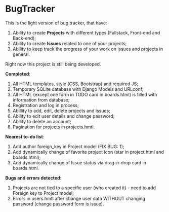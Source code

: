 # BugTracker
This is the light version of bug tracker, that have:
  1) Ability to create <b>Projects</b> with different types (Fullstack, Front-end and Back-end);
  2) Ability to create <b>Issues</b> related to one of your projects;
  3) Ability to keep track the progress of your work on issues and projects in general.

Right now this project is still being developed.

<b>Completed</b>:
  1) All HTML templates, style (CSS, Bootstrap) and required JS;
  2) Temporary SQLite database with Django Models and URLconf;
  3) All HTML (except one form in TODO card in boards.html) is filled with information from database;
  4) Registration and log in process;
  5) Abillity to add, edit, delete projects and issues;
  6) Ability to edit user details and change password;
  7) Ability to delete an account;
  8) Pagination for projects in projects.hmtl.

<b>Nearest to-do list</b>:
  1) Add author foreign_key in Project model (FIX BUG: 1);
  2) Add dynamically change of favorite project icon (star in project.html and boards.html);
  3) Add dynamically change of Issue status via drag-n-drop card in boards.html.

<b>Bugs and errors detected</b>:
  1) Projects are not tied to a specific user (who created it) - need to add Foreign key to Project model;
  2) Errors in users.hmtl after change user data WITHOUT changing password (change password form is issue).
